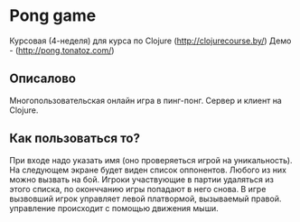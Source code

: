 # Pong game

Курсовая (4-неделя) для курса по Clojure (http://clojurecourse.by/)
Демо - (http://pong.tonatoz.com/)

## Описалово

Многопользовательская онлайн игра в пинг-понг.
Сервер и клиент на Clojure.

## Как пользоваться то?

При входе надо указать имя (оно проверяеться игрой на уникальность).
На следующем экране будет виден список оппонентов. Любого из них можно вызвать на бой.
Игроки участвующие в партии удаляться из этого списка, по оконччанию игры попадают в него снова.
В игре вызвовший игрок управляет левой платвормой, вызываемый правой. управление происходит с помощью движения мыши.